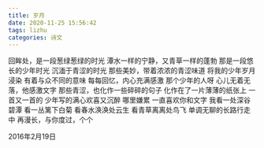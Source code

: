 ```yaml
---
title: 岁月
date: 2020-11-25 15:56:42
tags: lizhu
categories: 诗文
---
```

回眸处，是一段葱绿葱绿的时光
潭水一样的宁静，又青草一样的蓬勃
那是一段悠长的少年时光
沉湎于青涩的时光
那些美妙，带着浓浓的青涩味道
将我的少年岁月浸染
有着与众不同的意味
每每回忆，内心充满感激
那个少年的人呀
心儿无着无落，他感激文字
那些青涩，也化作一些碎碎的句子
化作在了一片薄薄的纸张上
一首又一首的
少年写的满心欢喜又沉醉
哪里嫌累
一直喜欢你和文字
我看一处深谷碧潭
看一丛篱下白菊
看春水涣涣处云生
看青草离离处鸟飞
单调无聊的长路行走中
再漫长，与你度过，个个

2016年2月19日
